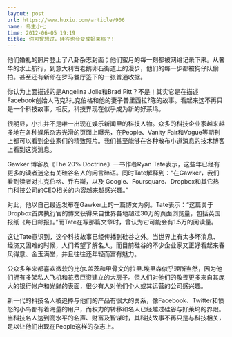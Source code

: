 ```yaml
---
layout: post
url: https://www.huxiu.com/article/906
name: 岛主小七
time: 2012-06-05 19:19
title: 你可曾想过，硅谷也会变成好莱坞？!
---
```

他们婚礼的照片登上了八卦杂志封面；他们蜜月的每一刻都被网络记录下来。从奢华的水上航行，到意大利古老鹅卵石街道上的漫步，他们的每一步都被狗仔队偷拍。甚至还有新郎在罗马餐厅签下的一张普通收据。

你认为上面描述的是Angelina Jolie和Brad Pitt？不是！其实它是在描述Facebook创始人马克?扎克伯格和他的妻子普里西拉?陈的故事。看起来这不再只是一个科技故事。相反，科技界现在似乎成为新的好莱坞。

很明显，小扎并不是唯一出现在娱乐新闻里的科技人物。众多的科技企业家越来越多地在各种娱乐杂志光滑的页面上曝光，在People、Vanity Fair和Vogue等期刊上都可以看到企业家们的精致照片。我们甚至能够在各种散布小道消息的技术博客上看到这类消息。

Gawker 博客及《The 20% Doctrine》一书作者Ryan Tate表示，这些年已经有更多的读者迷恋有关硅谷名人的闲言碎语。同时Tate解释到：“在Gawker，我们看到读者对扎克伯格、乔布斯，以及 Google、Foursquare、Dropbox和其它热门科技公司的CEO相关的内容越来越感兴趣。”

对此，他以自己最近发布在Gawker上的一篇博文为例。Tate表示：“这篇关于Dropbox首席执行官的博文获得来自世界各地超过30万的页面浏览量，包括英国报纸《每日邮报》。”而Tate在写那篇文章时，曾认为它可能会有1.5万的阅读量。

这让Tate意识到，这个科技故事已经传播到硅谷之外。当世界上有太多坏消息、经济又困难的时候，人们希望了解名人，而目前硅谷的不少企业家又正好看起来春风得意、金玉满堂，并且往往还年轻而富有魅力。

公众多年来都喜欢微软的比尔.盖茨和甲骨文的拉里.埃里森似乎理所当然，因为他们拥有多架私人飞机和花费巨资建立的大房子。但人们对他们的敬畏更多来自其庞大的银行帐户和光鲜的表面，很少有人对他们个人或其运营的公司感兴趣。

新一代的科技名人被追捧与他们的产品有很大的关系，像Facebook、Twitter和愤怒的小鸟都有着海量的用户，而权力的转移和名人已经越过硅谷与好莱坞的界限。当科技名人达到高水平的名声、财富及智谋时，其科技故事不再只是与科技相关，足以让他们出现在People这样的杂志上。

